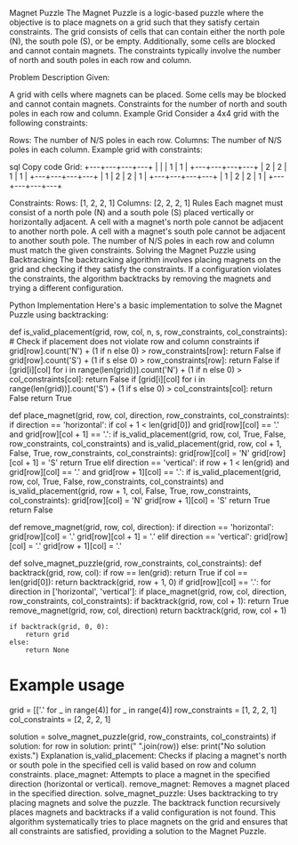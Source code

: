 Magnet Puzzle
The Magnet Puzzle is a logic-based puzzle where the objective is to place magnets on a grid such that they satisfy certain constraints. The grid consists of cells that can contain either the north pole (N), the south pole (S), or be empty. Additionally, some cells are blocked and cannot contain magnets. The constraints typically involve the number of north and south poles in each row and column.

Problem Description
Given:

A grid with cells where magnets can be placed.
Some cells may be blocked and cannot contain magnets.
Constraints for the number of north and south poles in each row and column.
Example Grid
Consider a 4x4 grid with the following constraints:

Rows: The number of N/S poles in each row.
Columns: The number of N/S poles in each column.
Example grid with constraints:

sql
Copy code
Grid:
+---+---+---+---+
|   |   | 1 | 1 |
+---+---+---+---+
| 2 | 2 | 1 | 1 |
+---+---+---+---+
| 1 | 2 | 2 | 1 |
+---+---+---+---+
| 1 | 2 | 2 | 1 |
+---+---+---+---+

Constraints:
Rows: [1, 2, 2, 1]
Columns: [2, 2, 2, 1]
Rules
Each magnet must consist of a north pole (N) and a south pole (S) placed vertically or horizontally adjacent.
A cell with a magnet's north pole cannot be adjacent to another north pole.
A cell with a magnet's south pole cannot be adjacent to another south pole.
The number of N/S poles in each row and column must match the given constraints.
Solving the Magnet Puzzle using Backtracking
The backtracking algorithm involves placing magnets on the grid and checking if they satisfy the constraints. If a configuration violates the constraints, the algorithm backtracks by removing the magnets and trying a different configuration.

Python Implementation
Here's a basic implementation to solve the Magnet Puzzle using backtracking:

def is_valid_placement(grid, row, col, n, s, row_constraints, col_constraints):
    # Check if placement does not violate row and column constraints
    if grid[row].count('N') + (1 if n else 0) > row_constraints[row]:
        return False
    if grid[row].count('S') + (1 if s else 0) > row_constraints[row]:
        return False
    if [grid[i][col] for i in range(len(grid))].count('N') + (1 if n else 0) > col_constraints[col]:
        return False
    if [grid[i][col] for i in range(len(grid))].count('S') + (1 if s else 0) > col_constraints[col]:
        return False
    return True

def place_magnet(grid, row, col, direction, row_constraints, col_constraints):
    if direction == 'horizontal':
        if col + 1 < len(grid[0]) and grid[row][col] == '.' and grid[row][col + 1] == '.':
            if is_valid_placement(grid, row, col, True, False, row_constraints, col_constraints) and is_valid_placement(grid, row, col + 1, False, True, row_constraints, col_constraints):
                grid[row][col] = 'N'
                grid[row][col + 1] = 'S'
                return True
    elif direction == 'vertical':
        if row + 1 < len(grid) and grid[row][col] == '.' and grid[row + 1][col] == '.':
            if is_valid_placement(grid, row, col, True, False, row_constraints, col_constraints) and is_valid_placement(grid, row + 1, col, False, True, row_constraints, col_constraints):
                grid[row][col] = 'N'
                grid[row + 1][col] = 'S'
                return True
    return False

def remove_magnet(grid, row, col, direction):
    if direction == 'horizontal':
        grid[row][col] = '.'
        grid[row][col + 1] = '.'
    elif direction == 'vertical':
        grid[row][col] = '.'
        grid[row + 1][col] = '.'

def solve_magnet_puzzle(grid, row_constraints, col_constraints):
    def backtrack(grid, row, col):
        if row == len(grid):
            return True
        if col == len(grid[0]):
            return backtrack(grid, row + 1, 0)
        if grid[row][col] == '.':
            for direction in ['horizontal', 'vertical']:
                if place_magnet(grid, row, col, direction, row_constraints, col_constraints):
                    if backtrack(grid, row, col + 1):
                        return True
                    remove_magnet(grid, row, col, direction)
        return backtrack(grid, row, col + 1)

    if backtrack(grid, 0, 0):
        return grid
    else:
        return None

# Example usage
grid = [['.' for _ in range(4)] for _ in range(4)]
row_constraints = [1, 2, 2, 1]
col_constraints = [2, 2, 2, 1]

solution = solve_magnet_puzzle(grid, row_constraints, col_constraints)
if solution:
    for row in solution:
        print(" ".join(row))
else:
    print("No solution exists.")
Explanation
is_valid_placement: Checks if placing a magnet's north or south pole in the specified cell is valid based on row and column constraints.
place_magnet: Attempts to place a magnet in the specified direction (horizontal or vertical).
remove_magnet: Removes a magnet placed in the specified direction.
solve_magnet_puzzle: Uses backtracking to try placing magnets and solve the puzzle. The backtrack function recursively places magnets and backtracks if a valid configuration is not found.
This algorithm systematically tries to place magnets on the grid and ensures that all constraints are satisfied, providing a solution to the Magnet Puzzle.